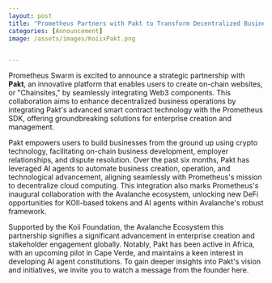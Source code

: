 ```yaml
---
layout: post
title: "Prometheus Partners with Pakt to Transform Decentralized Business Operations"
categories: [Announcement]
image: /assets/images/KoiixPakt.png


---
```



Prometheus Swarm is excited to announce a strategic partnership with **Pakt**, an innovative platform that enables users to create on-chain websites, or "Chainsites," by seamlessly integrating Web3 components. This collaboration aims to enhance decentralized business operations by integrating Pakt's advanced smart contract technology with the Prometheus SDK, offering groundbreaking solutions for enterprise creation and management.

Pakt empowers users to build businesses from the ground up using crypto technology, facilitating on-chain business development, employer relationships, and dispute resolution. Over the past six months, Pakt has leveraged AI agents to automate business creation, operation, and technological advancement, aligning seamlessly with Prometheus's mission to decentralize cloud computing. This integration also marks Prometheus's inaugural collaboration with the Avalanche ecosystem, unlocking new DeFi opportunities for KOII-based tokens and AI agents within Avalanche's robust framework.

Supported by the Koii Foundation, the Avalanche Ecosystem this partnership signifies a significant advancement in enterprise creation and stakeholder engagement globally. Notably, Pakt has been active in Africa, with an upcoming pilot in Cape Verde, and maintains a keen interest in developing AI agent constitutions. To gain deeper insights into Pakt's vision and initiatives, we invite you to watch a message from the founder here.

